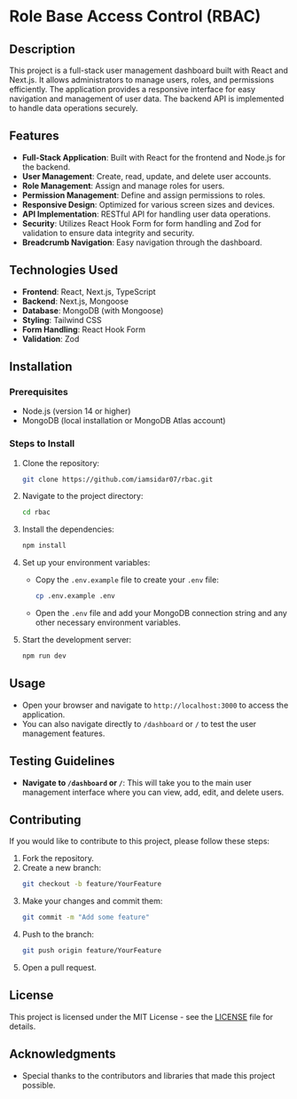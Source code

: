 # Role Base Access Control (RBAC)

## Description
This project is a full-stack user management dashboard built with React and Next.js. It allows administrators to manage users, roles, and permissions efficiently. The application provides a responsive interface for easy navigation and management of user data. The backend API is implemented to handle data operations securely.

## Features
- **Full-Stack Application**: Built with React for the frontend and Node.js for the backend.
- **User Management**: Create, read, update, and delete user accounts.
- **Role Management**: Assign and manage roles for users.
- **Permission Management**: Define and assign permissions to roles.
- **Responsive Design**: Optimized for various screen sizes and devices.
- **API Implementation**: RESTful API for handling user data operations.
- **Security**: Utilizes React Hook Form for form handling and Zod for validation to ensure data integrity and security.
- **Breadcrumb Navigation**: Easy navigation through the dashboard.

## Technologies Used
- **Frontend**: React, Next.js, TypeScript
- **Backend**: Next.js, Mongoose
- **Database**: MongoDB (with Mongoose)
- **Styling**: Tailwind CSS
- **Form Handling**: React Hook Form
- **Validation**: Zod

## Installation

### Prerequisites
- Node.js (version 14 or higher)
- MongoDB (local installation or MongoDB Atlas account)

### Steps to Install
1. Clone the repository:
   ```bash
   git clone https://github.com/iamsidar07/rbac.git
   ```
2. Navigate to the project directory:
   ```bash
   cd rbac
   ```
3. Install the dependencies:
   ```bash
   npm install
   ```
4. Set up your environment variables:
   - Copy the `.env.example` file to create your `.env` file:
     ```bash
     cp .env.example .env
     ```
   - Open the `.env` file and add your MongoDB connection string and any other necessary environment variables.

5. Start the development server:
   ```bash
   npm run dev
   ```

## Usage
- Open your browser and navigate to `http://localhost:3000` to access the application.
- You can also navigate directly to `/dashboard` or `/` to test the user management features.

## Testing Guidelines
- **Navigate to `/dashboard` or `/`**: This will take you to the main user management interface where you can view, add, edit, and delete users.

## Contributing
If you would like to contribute to this project, please follow these steps:
1. Fork the repository.
2. Create a new branch:
   ```bash
   git checkout -b feature/YourFeature
   ```
3. Make your changes and commit them:
   ```bash
   git commit -m "Add some feature"
   ```
4. Push to the branch:
   ```bash
   git push origin feature/YourFeature
   ```
5. Open a pull request.

## License
This project is licensed under the MIT License - see the [LICENSE](LICENSE) file for details.

## Acknowledgments
- Special thanks to the contributors and libraries that made this project possible.